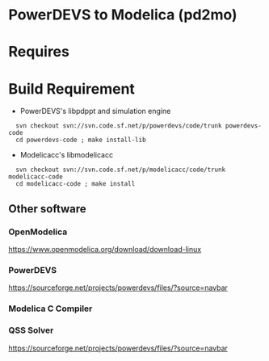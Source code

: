 PowerDEVS to Modelica (pd2mo)
=============================

Requires
========

Build Requirement
=================

 * PowerDEVS's libpdppt and simulation engine
~~~
  svn checkout svn://svn.code.sf.net/p/powerdevs/code/trunk powerdevs-code
  cd powerdevs-code ; make install-lib
~~~

 * Modelicacc's libmodelicacc
~~~
  svn checkout svn://svn.code.sf.net/p/modelicacc/code/trunk modelicacc-code
  cd modelicacc-code ; make install
~~~
  
## Other software ##

### OpenModelica ###
https://www.openmodelica.org/download/download-linux

### PowerDEVS ###
https://sourceforge.net/projects/powerdevs/files/?source=navbar

### Modelica C Compiler ###

### QSS Solver ###
https://sourceforge.net/projects/powerdevs/files/?source=navbar
